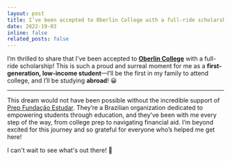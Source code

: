 ```yaml
---
layout: post
title: I’ve been accepted to Oberlin College with a full-ride scholarship! 🌟
date: 2022-19-03
inline: false
related_posts: false
---
```


I’m thrilled to share that I’ve been accepted to <a href="https://www.oberlin.edu/">**Oberlin College**</a> with a full-ride scholarship! This is such a proud and surreal moment for me as a **first-generation, low-income student**—I’ll be the first in my family to attend college, and I’ll be studying **abroad**! 😀 

---

This dream would not have been possible without the incredible support of [Prep Fundação Estudar](https://www.estudar.org.br/). They’re a Brazilian organization dedicated to empowering students through education, and they’ve been with me every step of the way, from college prep to navigating financial aid. I’m beyond excited for this journey and so grateful for everyone who’s helped me get here!

I can't wait to see what's out there! 🚀 